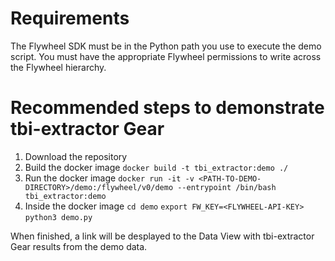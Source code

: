 # Requirements

The Flywheel SDK must be in the Python path you use to execute the demo script.
You must have the appropriate Flywheel permissions to write across the Flywheel hierarchy.

# Recommended steps to demonstrate tbi-extractor Gear

1. Download the repository
2. Build the docker image
    `docker build -t tbi_extractor:demo ./`
3. Run the docker image
    `docker run -it -v <PATH-TO-DEMO-DIRECTORY>/demo:/flywheel/v0/demo --entrypoint /bin/bash tbi_extractor:demo`
4. Inside the docker image
    `cd demo`
    `export FW_KEY=<FLYWHEEL-API-KEY>`
    `python3 demo.py`
   
When finished, a link will be desplayed to the Data View with tbi-extractor Gear results from the demo data.

